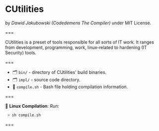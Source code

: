 
# CUtilities
by *Dawid Jakubowski (Codedemens The Compiler)* under MIT License.

===

CUtilities is a preset of tools responsible for all sorts of IT work. It ranges from development, programming, work, linux-related to hardening (IT Security) tools.

===

 - 🗂 ```bin/``` - directory of CUtilities' build binaries.
 - 🗂 ```impl/``` - source code directory.
 - 💽 ```compile.sh``` - Bash file holding compilation information.

===

💽 **Linux Compilation**:
*Run:*
```bash
 > sh compile.sh
```

===